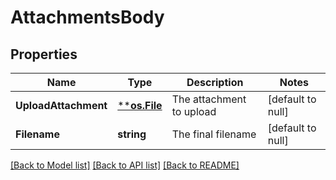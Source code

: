 # AttachmentsBody

## Properties
Name | Type | Description | Notes
------------ | ------------- | ------------- | -------------
**UploadAttachment** | [****os.File**](*os.File.md) | The attachment to upload | [default to null]
**Filename** | **string** | The final filename | [default to null]

[[Back to Model list]](../README.md#documentation-for-models) [[Back to API list]](../README.md#documentation-for-api-endpoints) [[Back to README]](../README.md)

